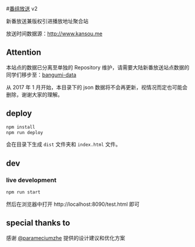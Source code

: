#[番组放送](http://bgmlist.com/) v2

新番放送兼版权引进播放地址聚合站

放送时间数据源：http://www.kansou.me

## Attention

本站点的数据已分离至单独的 Repository 维护，请需要大陆新番放送站点数据的同学们移步至：[bangumi-data](https://github.com/bangumi-data/bangumi-data)

从 2017 年 1 月开始，本目录下的 json 数据将不会再更新，视情况而定也可能会删除，谢谢大家的理解。

## deploy

```sh
npm install
npm run deploy
```

会在目录下生成 `dist` 文件夹和 `index.html` 文件。

## dev

### live development

```sh
npm run start
```

然后在浏览器中打开 http://localhost:8090/test.html 即可

## special thanks to
感谢 [@parameciumzhe](https://twitter.com/parameciumzhe) 提供的设计建议和优化方案

